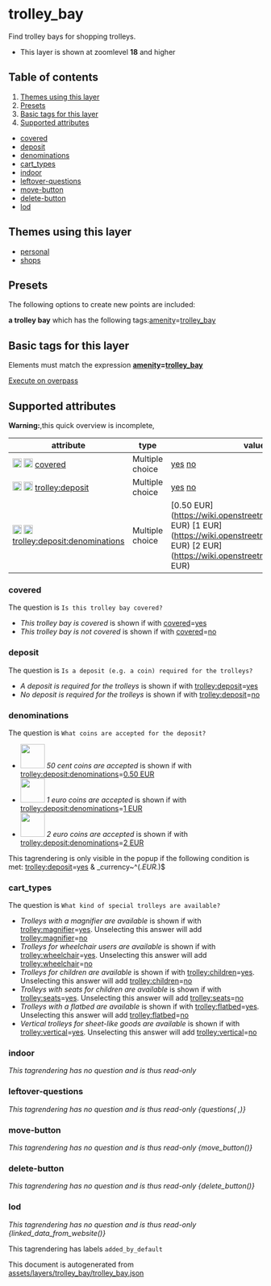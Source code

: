 [//]: # (WARNING: this file is automatically generated. Please find the sources at the bottom and edit those sources)

# trolley_bay

Find trolley bays for shopping trolleys.

 - This layer is shown at zoomlevel **18** and higher

## Table of contents

1. [Themes using this layer](#themes-using-this-layer)
2. [Presets](#presets)
3. [Basic tags for this layer](#basic-tags-for-this-layer)
4. [Supported attributes](#supported-attributes)
  - [covered](#covered)
  - [deposit](#deposit)
  - [denominations](#denominations)
  - [cart_types](#cart_types)
  - [indoor](#indoor)
  - [leftover-questions](#leftover-questions)
  - [move-button](#move-button)
  - [delete-button](#delete-button)
  - [lod](#lod)

## Themes using this layer

 - [personal](https://mapcomplete.org/personal)
 - [shops](https://mapcomplete.org/shops)

## Presets

The following options to create new points are included:

**a trolley bay** which has the following tags:<a href='https://wiki.openstreetmap.org/wiki/Key:amenity' target='_blank'>amenity</a>=<a href='https://wiki.openstreetmap.org/wiki/Tag:amenity%3Dtrolley_bay' target='_blank'>trolley_bay</a>

## Basic tags for this layer

Elements must match the expression **<a href='https://wiki.openstreetmap.org/wiki/Key:amenity' target='_blank'>amenity</a>=<a href='https://wiki.openstreetmap.org/wiki/Tag:amenity%3Dtrolley_bay' target='_blank'>trolley_bay</a>**

[Execute on overpass](http://overpass-turbo.eu/?Q=%5Bout%3Ajson%5D%5Btimeout%3A90%5D%3B%28%20%20%20%20nwr%5B%22amenity%22%3D%22trolley_bay%22%5D%28%7B%7Bbbox%7D%7D%29%3B%0A%29%3Bout%20body%3B%3E%3Bout%20skel%20qt%3B)

## Supported attributes

**Warning:**,this quick overview is incomplete,

| attribute | type | values which are supported by this layer |
-----|-----|----- |
| <a target="_blank" href='https://taginfo.openstreetmap.org/keys/covered#values'><img src='https://mapcomplete.org/assets/svg/search.svg' height='18px'></a> <a target="_blank" href='https://taghistory.raifer.tech/?#***/covered/'><img src='https://mapcomplete.org/assets/svg/statistics.svg' height='18px'></a> [covered](https://wiki.openstreetmap.org/wiki/Key:covered) | Multiple choice | [yes](https://wiki.openstreetmap.org/wiki/Tag:covered%3Dyes) [no](https://wiki.openstreetmap.org/wiki/Tag:covered%3Dno) |
| <a target="_blank" href='https://taginfo.openstreetmap.org/keys/trolley:deposit#values'><img src='https://mapcomplete.org/assets/svg/search.svg' height='18px'></a> <a target="_blank" href='https://taghistory.raifer.tech/?#***/trolley%3Adeposit/'><img src='https://mapcomplete.org/assets/svg/statistics.svg' height='18px'></a> [trolley:deposit](https://wiki.openstreetmap.org/wiki/Key:trolley:deposit) | Multiple choice | [yes](https://wiki.openstreetmap.org/wiki/Tag:trolley:deposit%3Dyes) [no](https://wiki.openstreetmap.org/wiki/Tag:trolley:deposit%3Dno) |
| <a target="_blank" href='https://taginfo.openstreetmap.org/keys/trolley:deposit:denominations#values'><img src='https://mapcomplete.org/assets/svg/search.svg' height='18px'></a> <a target="_blank" href='https://taghistory.raifer.tech/?#***/trolley%3Adeposit%3Adenominations/'><img src='https://mapcomplete.org/assets/svg/statistics.svg' height='18px'></a> [trolley:deposit:denominations](https://wiki.openstreetmap.org/wiki/Key:trolley:deposit:denominations) | Multiple choice | [0.50 EUR](https://wiki.openstreetmap.org/wiki/Tag:trolley:deposit:denominations%3D0.50 EUR) [1 EUR](https://wiki.openstreetmap.org/wiki/Tag:trolley:deposit:denominations%3D1 EUR) [2 EUR](https://wiki.openstreetmap.org/wiki/Tag:trolley:deposit:denominations%3D2 EUR) |

### covered

The question is `Is this trolley bay covered?`

 -  *This trolley bay is covered* is shown if with <a href='https://wiki.openstreetmap.org/wiki/Key:covered' target='_blank'>covered</a>=<a href='https://wiki.openstreetmap.org/wiki/Tag:covered%3Dyes' target='_blank'>yes</a>
 -  *This trolley bay is not covered* is shown if with <a href='https://wiki.openstreetmap.org/wiki/Key:covered' target='_blank'>covered</a>=<a href='https://wiki.openstreetmap.org/wiki/Tag:covered%3Dno' target='_blank'>no</a>

### deposit

The question is `Is a deposit (e.g. a coin) required for the trolleys?`

 -  *A deposit is required for the trolleys* is shown if with <a href='https://wiki.openstreetmap.org/wiki/Key:trolley:deposit' target='_blank'>trolley:deposit</a>=<a href='https://wiki.openstreetmap.org/wiki/Tag:trolley:deposit%3Dyes' target='_blank'>yes</a>
 -  *No deposit is required for the trolleys* is shown if with <a href='https://wiki.openstreetmap.org/wiki/Key:trolley:deposit' target='_blank'>trolley:deposit</a>=<a href='https://wiki.openstreetmap.org/wiki/Tag:trolley:deposit%3Dno' target='_blank'>no</a>

### denominations

The question is `What coins are accepted for the deposit?`

 - <img src='https://raw.githubusercontent.com/pietervdvn/MapComplete/develop/./assets/layers/questions/denominations/eur/50cent.svg' style='width: 3rem; height: 3rem'> *50 cent coins are accepted* is shown if with <a href='https://wiki.openstreetmap.org/wiki/Key:trolley:deposit:denominations' target='_blank'>trolley:deposit:denominations</a>=<a href='https://wiki.openstreetmap.org/wiki/Tag:trolley:deposit:denominations%3D0.50 EUR' target='_blank'>0.50 EUR</a>
 - <img src='https://raw.githubusercontent.com/pietervdvn/MapComplete/develop/./assets/layers/questions/denominations/eur/1euro.svg' style='width: 3rem; height: 3rem'> *1 euro coins are accepted* is shown if with <a href='https://wiki.openstreetmap.org/wiki/Key:trolley:deposit:denominations' target='_blank'>trolley:deposit:denominations</a>=<a href='https://wiki.openstreetmap.org/wiki/Tag:trolley:deposit:denominations%3D1 EUR' target='_blank'>1 EUR</a>
 - <img src='https://raw.githubusercontent.com/pietervdvn/MapComplete/develop/./assets/layers/questions/denominations/eur/2euro.svg' style='width: 3rem; height: 3rem'> *2 euro coins are accepted* is shown if with <a href='https://wiki.openstreetmap.org/wiki/Key:trolley:deposit:denominations' target='_blank'>trolley:deposit:denominations</a>=<a href='https://wiki.openstreetmap.org/wiki/Tag:trolley:deposit:denominations%3D2 EUR' target='_blank'>2 EUR</a>

This tagrendering is only visible in the popup if the following condition is met: <a href='https://wiki.openstreetmap.org/wiki/Key:trolley:deposit' target='_blank'>trolley:deposit</a>=<a href='https://wiki.openstreetmap.org/wiki/Tag:trolley:deposit%3Dyes' target='_blank'>yes</a> & _currency~^(.*EUR.*)$

### cart_types

The question is `What kind of special trolleys are available?`

 -  *Trolleys with a magnifier are available* is shown if with <a href='https://wiki.openstreetmap.org/wiki/Key:trolley:magnifier' target='_blank'>trolley:magnifier</a>=<a href='https://wiki.openstreetmap.org/wiki/Tag:trolley:magnifier%3Dyes' target='_blank'>yes</a>. Unselecting this answer will add <a href='https://wiki.openstreetmap.org/wiki/Key:trolley:magnifier' target='_blank'>trolley:magnifier</a>=<a href='https://wiki.openstreetmap.org/wiki/Tag:trolley:magnifier%3Dno' target='_blank'>no</a>
 -  *Trolleys for wheelchair users are available* is shown if with <a href='https://wiki.openstreetmap.org/wiki/Key:trolley:wheelchair' target='_blank'>trolley:wheelchair</a>=<a href='https://wiki.openstreetmap.org/wiki/Tag:trolley:wheelchair%3Dyes' target='_blank'>yes</a>. Unselecting this answer will add <a href='https://wiki.openstreetmap.org/wiki/Key:trolley:wheelchair' target='_blank'>trolley:wheelchair</a>=<a href='https://wiki.openstreetmap.org/wiki/Tag:trolley:wheelchair%3Dno' target='_blank'>no</a>
 -  *Trolleys for children are available* is shown if with <a href='https://wiki.openstreetmap.org/wiki/Key:trolley:children' target='_blank'>trolley:children</a>=<a href='https://wiki.openstreetmap.org/wiki/Tag:trolley:children%3Dyes' target='_blank'>yes</a>. Unselecting this answer will add <a href='https://wiki.openstreetmap.org/wiki/Key:trolley:children' target='_blank'>trolley:children</a>=<a href='https://wiki.openstreetmap.org/wiki/Tag:trolley:children%3Dno' target='_blank'>no</a>
 -  *Trolleys with seats for children are available* is shown if with <a href='https://wiki.openstreetmap.org/wiki/Key:trolley:seats' target='_blank'>trolley:seats</a>=<a href='https://wiki.openstreetmap.org/wiki/Tag:trolley:seats%3Dyes' target='_blank'>yes</a>. Unselecting this answer will add <a href='https://wiki.openstreetmap.org/wiki/Key:trolley:seats' target='_blank'>trolley:seats</a>=<a href='https://wiki.openstreetmap.org/wiki/Tag:trolley:seats%3Dno' target='_blank'>no</a>
 -  *Trolleys with a flatbed are available* is shown if with <a href='https://wiki.openstreetmap.org/wiki/Key:trolley:flatbed' target='_blank'>trolley:flatbed</a>=<a href='https://wiki.openstreetmap.org/wiki/Tag:trolley:flatbed%3Dyes' target='_blank'>yes</a>. Unselecting this answer will add <a href='https://wiki.openstreetmap.org/wiki/Key:trolley:flatbed' target='_blank'>trolley:flatbed</a>=<a href='https://wiki.openstreetmap.org/wiki/Tag:trolley:flatbed%3Dno' target='_blank'>no</a>
 -  *Vertical trolleys for sheet-like goods are available* is shown if with <a href='https://wiki.openstreetmap.org/wiki/Key:trolley:vertical' target='_blank'>trolley:vertical</a>=<a href='https://wiki.openstreetmap.org/wiki/Tag:trolley:vertical%3Dyes' target='_blank'>yes</a>. Unselecting this answer will add <a href='https://wiki.openstreetmap.org/wiki/Key:trolley:vertical' target='_blank'>trolley:vertical</a>=<a href='https://wiki.openstreetmap.org/wiki/Tag:trolley:vertical%3Dno' target='_blank'>no</a>

### indoor

_This tagrendering has no question and is thus read-only_

### leftover-questions

_This tagrendering has no question and is thus read-only_
*{questions( ,)}*

### move-button

_This tagrendering has no question and is thus read-only_
*{move_button()}*

### delete-button

_This tagrendering has no question and is thus read-only_
*{delete_button()}*

### lod

_This tagrendering has no question and is thus read-only_
*{linked_data_from_website()}*

This tagrendering has labels 
`added_by_default`


This document is autogenerated from [assets/layers/trolley_bay/trolley_bay.json](https://github.com/pietervdvn/MapComplete/blob/develop/assets/layers/trolley_bay/trolley_bay.json)
